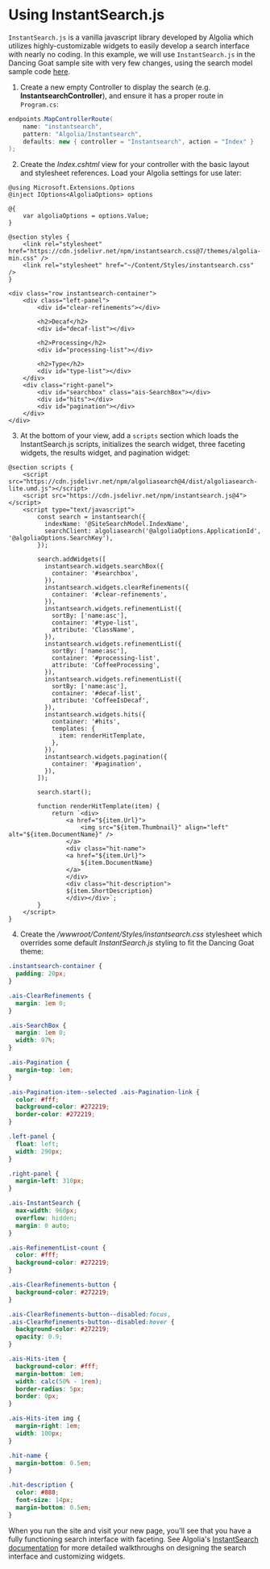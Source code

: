 # Using InstantSearch.js

`InstantSearch.js` is a vanilla javascript library developed by Algolia which utilizes highly-customizable widgets to easily develop a search interface with nearly no coding. In this example, we will use `InstantSearch.js` in the Dancing Goat sample site with very few changes, using the search model sample code [here](#determining-the-pages-to-index).

1. Create a new empty Controller to display the search (e.g. **InstantsearchController**), and ensure it has a proper route in `Program.cs`:

```cs
endpoints.MapControllerRoute(
    name: "instantsearch",
    pattern: "Algolia/Instantsearch",
    defaults: new { controller = "Instantsearch", action = "Index" }
);
```

2. Create the _Index.cshtml_ view for your controller with the basic layout and stylesheet references. Load your Algolia settings for use later:

```cshtml
@using Microsoft.Extensions.Options
@inject IOptions<AlgoliaOptions> options

@{
    var algoliaOptions = options.Value;
}

@section styles {
    <link rel="stylesheet" href="https://cdn.jsdelivr.net/npm/instantsearch.css@7/themes/algolia-min.css" />
    <link rel="stylesheet" href="~/Content/Styles/instantsearch.css" />
}

<div class="row instantsearch-container">
    <div class="left-panel">
        <div id="clear-refinements"></div>

        <h2>Decaf</h2>
        <div id="decaf-list"></div>

        <h2>Processing</h2>
        <div id="processing-list"></div>

        <h2>Type</h2>
        <div id="type-list"></div>
    </div>
    <div class="right-panel">
        <div id="searchbox" class="ais-SearchBox"></div>
        <div id="hits"></div>
        <div id="pagination"></div>
    </div>
</div>
```

3. At the bottom of your view, add a `scripts` section which loads the InstantSearch.js scripts, initializes the search widget, three faceting widgets, the results widget, and pagination widget:

```cshtml
@section scripts {
    <script src="https://cdn.jsdelivr.net/npm/algoliasearch@4/dist/algoliasearch-lite.umd.js"></script>
    <script src="https://cdn.jsdelivr.net/npm/instantsearch.js@4"></script>
    <script type="text/javascript">
        const search = instantsearch({
          indexName: '@SiteSearchModel.IndexName',
          searchClient: algoliasearch('@algoliaOptions.ApplicationId', '@algoliaOptions.SearchKey'),
        });

        search.addWidgets([
          instantsearch.widgets.searchBox({
            container: '#searchbox',
          }),
          instantsearch.widgets.clearRefinements({
            container: '#clear-refinements',
          }),
          instantsearch.widgets.refinementList({
            sortBy: ['name:asc'],
            container: '#type-list',
            attribute: 'ClassName',
          }),
          instantsearch.widgets.refinementList({
            sortBy: ['name:asc'],
            container: '#processing-list',
            attribute: 'CoffeeProcessing',
          }),
          instantsearch.widgets.refinementList({
            sortBy: ['name:asc'],
            container: '#decaf-list',
            attribute: 'CoffeeIsDecaf',
          }),
          instantsearch.widgets.hits({
            container: '#hits',
            templates: {
              item: renderHitTemplate,
            },
          }),
          instantsearch.widgets.pagination({
            container: '#pagination',
          }),
        ]);

        search.start();

        function renderHitTemplate(item) {
            return `<div>
                <a href="${item.Url}">
                    <img src="${item.Thumbnail}" align="left" alt="${item.DocumentName}" />
                </a>
                <div class="hit-name">
                <a href="${item.Url}">
                    ${item.DocumentName}
                </a>
                </div>
                <div class="hit-description">
                ${item.ShortDescription}
                </div></div>`;
        }
    </script>
}
```

4. Create the _/wwwroot/Content/Styles/instantsearch.css_ stylesheet which overrides some default _InstantSearch.js_ styling to fit the Dancing Goat theme:

```css
.instantsearch-container {
  padding: 20px;
}

.ais-ClearRefinements {
  margin: 1em 0;
}

.ais-SearchBox {
  margin: 1em 0;
  width: 97%;
}

.ais-Pagination {
  margin-top: 1em;
}

.ais-Pagination-item--selected .ais-Pagination-link {
  color: #fff;
  background-color: #272219;
  border-color: #272219;
}

.left-panel {
  float: left;
  width: 290px;
}

.right-panel {
  margin-left: 310px;
}

.ais-InstantSearch {
  max-width: 960px;
  overflow: hidden;
  margin: 0 auto;
}

.ais-RefinementList-count {
  color: #fff;
  background-color: #272219;
}

.ais-ClearRefinements-button {
  background-color: #272219;
}

.ais-ClearRefinements-button--disabled:focus,
.ais-ClearRefinements-button--disabled:hover {
  background-color: #272219;
  opacity: 0.9;
}

.ais-Hits-item {
  background-color: #fff;
  margin-bottom: 1em;
  width: calc(50% - 1rem);
  border-radius: 5px;
  border: 0px;
}

.ais-Hits-item img {
  margin-right: 1em;
  width: 100px;
}

.hit-name {
  margin-bottom: 0.5em;
}

.hit-description {
  color: #888;
  font-size: 14px;
  margin-bottom: 0.5em;
}
```

When you run the site and visit your new page, you'll see that you have a fully functioning search interface with faceting. See Algolia's [InstantSearch documentation](https://www.algolia.com/doc/guides/building-search-ui/what-is-instantsearch/js/) for more detailed walkthroughs on designing the search interface and customizing widgets.
